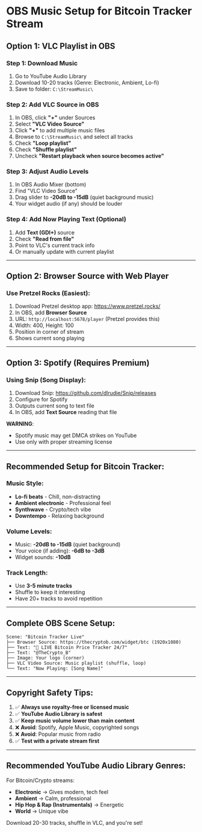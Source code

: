 # OBS Music Setup for Bitcoin Tracker Stream

## Option 1: VLC Playlist in OBS

### Step 1: Download Music
1. Go to YouTube Audio Library
2. Download 10-20 tracks (Genre: Electronic, Ambient, Lo-fi)
3. Save to folder: `C:\StreamMusic\`

### Step 2: Add VLC Source in OBS
1. In OBS, click **"+"** under Sources
2. Select **"VLC Video Source"**
3. Click **"+"** to add multiple music files
4. Browse to `C:\StreamMusic\` and select all tracks
5. Check **"Loop playlist"**
6. Check **"Shuffle playlist"**
7. Uncheck **"Restart playback when source becomes active"**

### Step 3: Adjust Audio Levels
1. In OBS Audio Mixer (bottom)
2. Find "VLC Video Source"
3. Drag slider to **-20dB to -15dB** (quiet background music)
4. Your widget audio (if any) should be louder

### Step 4: Add Now Playing Text (Optional)
1. Add **Text (GDI+)** source
2. Check **"Read from file"**
3. Point to VLC's current track info
4. Or manually update with current playlist

---

## Option 2: Browser Source with Web Player

### Use Pretzel Rocks (Easiest):
1. Download Pretzel desktop app: https://www.pretzel.rocks/
2. In OBS, add **Browser Source**
3. URL: `http://localhost:5678/player` (Pretzel provides this)
4. Width: 400, Height: 100
5. Position in corner of stream
6. Shows current song playing

---

## Option 3: Spotify (Requires Premium)

### Using Snip (Song Display):
1. Download Snip: https://github.com/dlrudie/Snip/releases
2. Configure for Spotify
3. Outputs current song to text file
4. In OBS, add **Text Source** reading that file

**WARNING**:
- Spotify music may get DMCA strikes on YouTube
- Use only with proper streaming license

---

## Recommended Setup for Bitcoin Tracker:

### Music Style:
- **Lo-fi beats** - Chill, non-distracting
- **Ambient electronic** - Professional feel
- **Synthwave** - Crypto/tech vibe
- **Downtempo** - Relaxing background

### Volume Levels:
- Music: **-20dB to -15dB** (quiet background)
- Your voice (if adding): **-6dB to -3dB**
- Widget sounds: **-10dB**

### Track Length:
- Use **3-5 minute tracks**
- Shuffle to keep it interesting
- Have 20+ tracks to avoid repetition

---

## Complete OBS Scene Setup:

```
Scene: "Bitcoin Tracker Live"
├── Browser Source: https://thecryptob.com/widget/btc (1920x1080)
├── Text: "🔴 LIVE Bitcoin Price Tracker 24/7"
├── Text: "@TheCrypto_B"
├── Image: Your logo (corner)
├── VLC Video Source: Music playlist (shuffle, loop)
└── Text: "Now Playing: [Song Name]"
```

---

## Copyright Safety Tips:

1. ✅ **Always use royalty-free or licensed music**
2. ✅ **YouTube Audio Library is safest**
3. ✅ **Keep music volume lower than main content**
4. ❌ **Avoid**: Spotify, Apple Music, copyrighted songs
5. ❌ **Avoid**: Popular music from radio
6. ✅ **Test with a private stream first**

---

## Recommended YouTube Audio Library Genres:

For Bitcoin/Crypto streams:
- **Electronic** → Gives modern, tech feel
- **Ambient** → Calm, professional
- **Hip Hop & Rap (Instrumentals)** → Energetic
- **World** → Unique vibe

Download 20-30 tracks, shuffle in VLC, and you're set!
